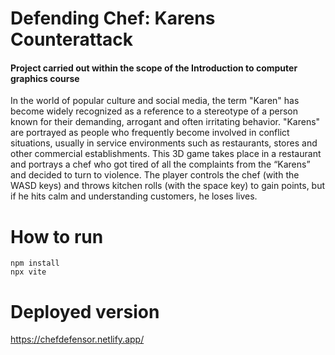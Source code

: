 # Defending Chef: Karens Counterattack
#### Project carried out within the scope of the Introduction to computer graphics course
In the world of popular culture and social media, the term "Karen" has become widely recognized as a reference to a stereotype of a person known for their demanding, arrogant and often irritating behavior. "Karens" are portrayed as people who frequently become involved in conflict situations, usually in service environments such as restaurants, stores and other commercial establishments.
This 3D game takes place in a restaurant and portrays a chef who got tired of all the complaints from the “Karens” and decided to turn to violence. The player controls the chef (with the WASD keys) and throws kitchen rolls (with the space key) to gain points, but if he hits calm and understanding customers, he loses lives.

# How to run
```
npm install
npx vite
```

# Deployed version
https://chefdefensor.netlify.app/

